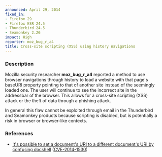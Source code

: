 ```yaml
---
announced: April 29, 2014
fixed_in:
- Firefox 29
- Firefox ESR 24.5
- Thunderbird 24.5
- Seamonkey 2.26
impact: High
reporter: moz_bug_r_a4
title: Cross-site scripting (XSS) using history navigations
---
```


<h3>Description</h3>

<p>Mozilla security researcher <strong>moz_bug_r_a4</strong> reported a method
to use browser navigations through history to load a website with that page's
baseURI property pointing to that of another site instead of the seemingly
loaded one. The user will continue to see the incorrect site in the addressbar
of the browser. This allows for a cross-site scripting (XSS) attack or the theft
of data through a phishing attack. 
</p>

<p class="note">In general this flaw cannot be exploited through email in the
Thunderbird and Seamonkey products because scripting is disabled, but is
potentially a risk in browser or browser-like contexts.</p>

<h3>References</h3>

<ul>
  <li><a href="https://bugzilla.mozilla.org/show_bug.cgi?id=895557">
       It's possible to set a document's URI to a different document's URI by
confusing docshell</a> (<a href="http://cve.mitre.org/cgi-bin/cvename.cgi?name=CVE-2014-1530" class="ex-ref">CVE-2014-1530</a>)</li>
</ul>



